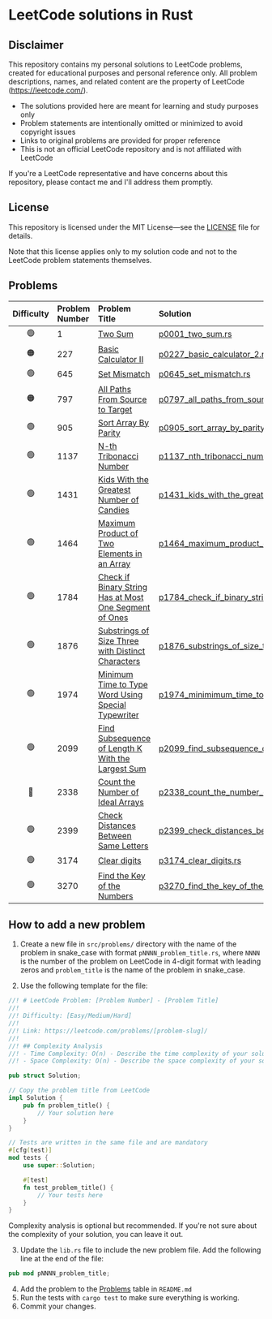 # LeetCode solutions in Rust

## Disclaimer

This repository contains my personal solutions to LeetCode problems, created for educational purposes
and personal reference only. All problem descriptions, names, and related content
are the property of LeetCode (https://leetcode.com/).

- The solutions provided here are meant for learning and study purposes only
- Problem statements are intentionally omitted or minimized to avoid copyright issues
- Links to original problems are provided for proper reference
- This is not an official LeetCode repository and is not affiliated with LeetCode

If you're a LeetCode representative and have concerns about this repository,
please contact me and I'll address them promptly.

## License

This repository is licensed under the MIT License—see the [LICENSE](LICENSE) file for details.

Note that this license applies only to my solution code and not to the LeetCode problem statements themselves.

## Problems

| Difficulty | Problem<br/>Number | Problem Title                                                                                                                                   | Solution                                                                                                                                        |
|:----------:|:-------------------|:------------------------------------------------------------------------------------------------------------------------------------------------|:------------------------------------------------------------------------------------------------------------------------------------------------|
|     🟢     | 1                  | [Two Sum](https://leetcode.com/problems/two-sum/)                                                                                               | [p0001_two_sum.rs](src/problems/p0001_two_sum.rs)                                                                                               |
|     🟠     | 227                | [Basic Calculator II](https://leetcode.com/problems/basic-calculator-ii/)                                                                       | [p0227_basic_calculator_2.rs](src/problems/p0227_basic_calculator_2.rs)                                                                         |
|     🟢     | 645                | [Set Mismatch](https://leetcode.com/problems/set-mismatch/)                                                                                     | [p0645_set_mismatch.rs](src/problems/p0645_set_mismatch.rs)                                                                                     |
|     🟠     | 797                | [All Paths From Source to Target](https://leetcode.com/problems/all-paths-from-source-to-target/)                                               | [p0797_all_paths_from_source_to_target.rs](src/problems/p0797_all_paths_from_source_to_target.rs)                                               |
|     🟢     | 905                | [Sort Array By Parity](https://leetcode.com/problems/sort-array-by-parity/)                                                                     | [p0905_sort_array_by_parity.rs](src/problems/p0905_sort_array_by_parity.rs)                                                                     |
|     🟢     | 1137               | [N-th Tribonacci Number](https://leetcode.com/problems/n-th-tribonacci-number/)                                                                 | [p1137_nth_tribonacci_number.rs](src/problems/p1137_nth_tribonacci_number.rs)                                                                   |
|     🟢     | 1431               | [Kids With the Greatest Number of Candies](https://leetcode.com/problems/kids-with-the-greatest-number-of-candies/)                             | [p1431_kids_with_the_greatest_number_of_candies.rs](src/problems/p1431_kids_with_the_greatest_number_of_candies.rs)                             |
|     🟢     | 1464               | [Maximum Product of Two Elements in an Array](https://leetcode.com/problems/maximum-product-of-two-elements-in-an-array/)                       | [p1464_maximum_product_of_two_elements_in_an_array.rs](src/problems/p1464_maximum_product_of_two_elements_in_an_array.rs)                       |
|     🟢     | 1784               | [Check if Binary String Has at Most One Segment of Ones](https://leetcode.com/problems/check-if-binary-string-has-at-most-one-segment-of-ones/) | [p1784_check_if_binary_string_has_at_most_one_segment_of_ones.rs](src/problems/p1784_check_if_binary_string_has_at_most_one_segment_of_ones.rs) |
|     🟢     | 1876               | [Substrings of Size Three with Distinct Characters](https://leetcode.com/problems/substrings-of-size-three-with-distinct-characters/)           | [p1876_substrings_of_size_three_with_distinct_characters.rs](src/problems/p1876_substrings_of_size_three_with_distinct_characters.rs)           |
|     🟢     | 1974               | [Minimum Time to Type Word Using Special Typewriter](https://leetcode.com/problems/minimum-time-to-type-word-using-special-typewriter/)         | [p1974_minimimum_time_to_type_word_using_special_typewriter.rs](src/problems/p1974_minimimum_time_to_type_word_using_special_typewriter.rs)     |
|     🟢     | 2099               | [Find Subsequence of Length K With the Largest Sum](https://leetcode.com/problems/find-subsequence-of-length-k-with-the-largest-sum/)           | [p2099_find_subsequence_of_length_k_with_the_largest_sum.rs](src/problems/p2099_find_subsequence_of_length_k_with_the_largest_sum.rs)           |
|     🔴     | 2338               | [Count the Number of Ideal Arrays](https://leetcode.com/problems/count-the-number-of-ideal-arrays/)                                             | [p2338_count_the_number_of_ideal_arrays.rs](src/problems/p2338_count_the_number_of_ideal_arrays.rs)                                             |
|     🟢     | 2399               | [Check Distances Between Same Letters](https://leetcode.com/problems/check-distances-between-same-letters/)                                     | [p2399_check_distances_between_same_letters.rs](src/problems/p2399_check_distances_between_same_letters.rs)                                     |
|     🟢     | 3174               | [Clear digits](https://leetcode.com/problems/clear-digits/)                                                                                     | [p3174_clear_digits.rs](src/problems/p3174_clear_digits.rs)                                                                                     |
|     🟢     | 3270               | [Find the Key of the Numbers](https://leetcode.com/problems/find-the-key-of-the-numbers/)                                                       | [p3270_find_the_key_of_the_numbers.rs](src/problems/p3270_find_the_key_of_the_numbers.rs)                                                       |

## How to add a new problem

1. Create a new file in `src/problems/` directory with the name of the problem in snake_case with format
   `pNNNN_problem_title.rs`, where `NNNN` is the number of the problem on LeetCode in 4-digit format with leading zeros
   and `problem_title` is the name of the problem in snake_case.

2. Use the following template for the file:

```rust
//! # LeetCode Problem: [Problem Number] - [Problem Title]
//!
//! Difficulty: [Easy/Medium/Hard]
//!
//! Link: https://leetcode.com/problems/[problem-slug]/
//!
//! ## Complexity Analysis
//! - Time Complexity: O(n) - Describe the time complexity of your solution.
//! - Space Complexity: O(n) - Describe the space complexity of your solution.

pub struct Solution;

// Copy the problem title from LeetCode
impl Solution {
    pub fn problem_title() {
        // Your solution here
    }
}

// Tests are written in the same file and are mandatory
#[cfg(test)]
mod tests {
    use super::Solution;

    #[test]
    fn test_problem_title() {
        // Your tests here
    }
}
```

Complexity analysis is optional but recommended. If you're not sure about the complexity of your solution,
you can leave it out.

3. Update the `lib.rs` file to include the new problem file. Add the following line at the end of the file:

```rust
pub mod pNNNN_problem_title;
```

4. Add the problem to the [Problems](#problems) table in `README.md`
5. Run the tests with `cargo test` to make sure everything is working.
6. Commit your changes.
